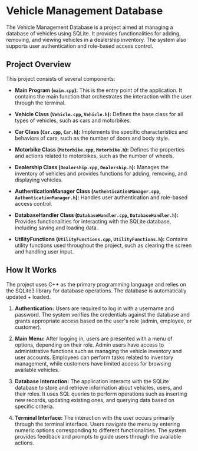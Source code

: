 # Vehicle Management Database

The Vehicle Management Database is a project aimed at managing a database of vehicles using SQLite. It provides functionalities for adding, removing, and viewing vehicles in a dealership inventory. The system also supports user authentication and role-based access control.

## Project Overview

This project consists of several components:

- **Main Program (`main.cpp`):** This is the entry point of the application. It contains the main function that orchestrates the interaction with the user through the terminal.

- **Vehicle Class (`Vehicle.cpp`, `Vehicle.h`):** Defines the base class for all types of vehicles, such as cars and motorbikes.

- **Car Class (`Car.cpp`, `Car.h`):** Implements the specific characteristics and behaviors of cars, such as the number of doors and body style.

- **Motorbike Class (`Motorbike.cpp`, `Motorbike.h`):** Defines the properties and actions related to motorbikes, such as the number of wheels.

- **Dealership Class (`Dealership.cpp`, `Dealership.h`):** Manages the inventory of vehicles and provides functions for adding, removing, and displaying vehicles.

- **AuthenticationManager Class (`AuthenticationManager.cpp`, `AuthenticationManager.h`):** Handles user authentication and role-based access control.

- **DatabaseHandler Class (`DatabaseHandler.cpp`, `DatabaseHandler.h`):** Provides functionalities for interacting with the SQLite database, including saving and loading data.

- **UtilityFunctions (`UtilityFunctions.cpp`, `UtilityFunctions.h`):** Contains utility functions used throughout the project, such as clearing the screen and handling user input.

## How It Works

The project uses C++ as the primary programming language and relies on the SQLite3 library for database operations. The database is automatically updated + loaded.

1. **Authentication:** Users are required to log in with a username and password. The system verifies the credentials against the database and grants appropriate access based on the user's role (admin, employee, or customer).

2. **Main Menu:** After logging in, users are presented with a menu of options, depending on their role. Admin users have access to administrative functions such as managing the vehicle inventory and user accounts. Employees can perform tasks related to inventory management, while customers have limited access for browsing available vehicles.

3. **Database Interaction:** The application interacts with the SQLite database to store and retrieve information about vehicles, users, and their roles. It uses SQL queries to perform operations such as inserting new records, updating existing ones, and querying data based on specific criteria.

4. **Terminal Interface:** The interaction with the user occurs primarily through the terminal interface. Users navigate the menu by entering numeric options corresponding to different functionalities. The system provides feedback and prompts to guide users through the available actions.

